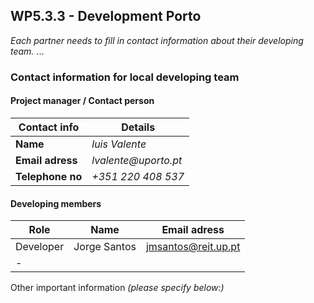 ## WP5.3.3 - Development Porto

*Each partner needs to fill in contact information about their developing team.*
...

### Contact information for local developing team

#### Project manager / Contact person
| Contact info      | Details                        |
| ----------------- | ------------------------------ |
| **Name**          |  _luis Valente_              |
| **Email adress**  |  _lvalente@uporto.pt_         |
| **Telephone no**  |  _+351 220 408 537_            |

#### Developing members
|     Role       |      Name         |              Email adress                 |
| -------------  | ----------------- | ----------------------------------------- |
| Developer      | Jorge Santos      |   jmsantos@reit.up.pt                     |
|      -         |                   |                                           |             

Other important information _(please specify below:)_ 
